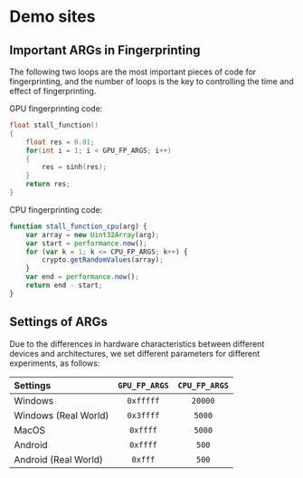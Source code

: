 # Demo sites

## Important ARGs in Fingerprinting

The following two loops are the most important pieces of code for fingerprinting, and the number of loops is the key to controlling the time and effect of fingerprinting.

GPU fingerprinting code:

```c
float stall_function()
{
    float res = 0.01;
    for(int i = 1; i < GPU_FP_ARGS; i++)
    {
        res = sinh(res);
    }
    return res;
}     
```

CPU fingerprinting code:

```javascript
function stall_function_cpu(arg) {
    var array = new Uint32Array(arg);
    var start = performance.now();
    for (var k = 1; k <= CPU_FP_ARGS; k++) {
        crypto.getRandomValues(array);
    }
    var end = performance.now();
    return end - start;
}
```

## Settings of ARGs

Due to the differences in hardware characteristics between different devices and architectures, we set different parameters for different experiments, as follows:

| Settings | `GPU_FP_ARGS` | `CPU_FP_ARGS` |
| :------  | :-----------: | :-----------: |
| Windows | `0xfffff` | `20000` |
| Windows (Real World) | `0x3ffff` | `5000` |
| MacOS | `0xffff` | `5000` |
| Android | `0xffff` | `500` |
| Android (Real World) | `0xfff` | `500` |
